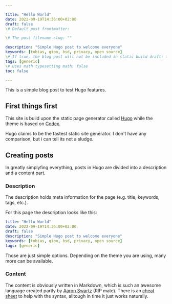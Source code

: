 ```yaml
---

title: "Hello World"  
date: 2022-09-19T14:36:00+02:00  
draft: false  
\# Default post frontmatter:

\# The post filename slug: ""

description: "Simple Hugo post to welcome everyone"  
keywords: [tobias, gion, bsd, privacy, open source]  
\# If true, the blog post will not be included in static build draft: true  
tags: [generic]  
\# Uses math typesetting math: false  
toc: false

---
```


This is a simple blog post to test Hugo features.

## First things first

This site is build upon the static page generator called [Hugo](https://gohugo.io/) while the theme is based on [Codex](https://github.com/jakewies/hugo-theme-codex).

Hugo claims to be the fastest static site generator. I don't have any comparison, but i can tell its not a sludge.

## Creating posts

In greatly simplyfing everything, posts in Hugo are divided into a description and a content part.

### Description

The description holds meta information for the page (e.g. title, keywords, tags, etc.).

For this page the description looks like this:

```yaml
title: "Hello World"
date: 2022-09-19T14:36:00+02:00
draft: false
description: "Simple Hugo post to welcome everyone"
keywords: [tobias, gion, bsd, privacy, open source]
tags: [generic]
```

Those are just simple options. Depending on the theme you are using, many more can be available.

### Content

The content is obviously written in Markdown, which is such an awesome language created partly by [Aaron Swartz](https://en.wikipedia.org/wiki/Aaron_Swartz) (RIP mate). There is an [cheat sheet](https://www.markdownguide.org/cheat-sheet/) to help with the syntax, alltough in time it just works naturally.

## 